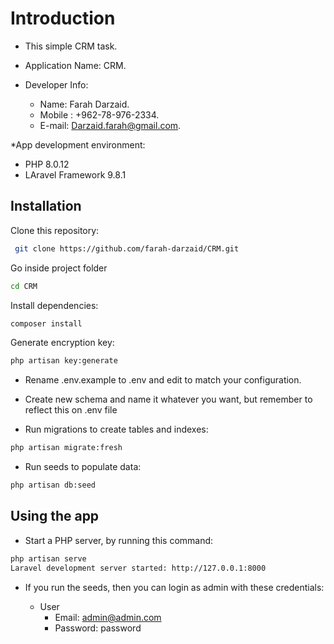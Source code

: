 # Introduction

* This simple CRM task.

* Application Name: CRM.

* Developer Info:
  * Name: Farah Darzaid.
  * Mobile : +962-78-976-2334.
  * E-mail: Darzaid.farah@gmail.com.

*App development environment:
   * PHP 8.0.12
   * LAravel Framework 9.8.1

## Installation

Clone this repository: 

```bash
 git clone https://github.com/farah-darzaid/CRM.git
```

Go inside project folder

```bash
cd CRM
```

Install dependencies:

```bash
composer install
```

Generate encryption key:

```bash
php artisan key:generate
```

* Rename .env.example to .env and edit to match your configuration.

* Create new schema and name it whatever you want, but remember to reflect this on .env file

* Run migrations to create tables and indexes:

``` bash
php artisan migrate:fresh
```

* Run seeds to populate data:
``` bash
php artisan db:seed
```

## Using the app
* Start a PHP server, by running this command:

``` bash
php artisan serve
Laravel development server started: http://127.0.0.1:8000
```

* If you run the seeds, then you can login as admin with these credentials:

    * User     
      * Email: admin@admin.com
      * Password: password
